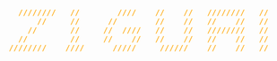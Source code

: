 <div style="color: orange; text-align: center;">
    <pre>
       ////////   //        ////    //    //   ////////   //     //   ////////
           //     //      //        //    //   //    //   ///    //   //    //
         //       //     //  ////   //    //   ////////   // //  //   ////////
       //         //     //    //   //    //   //    //   //  // //   //    //
     ////////    ////      /////     //////    //    //   //   ////   //    //
    </pre>
</div>
